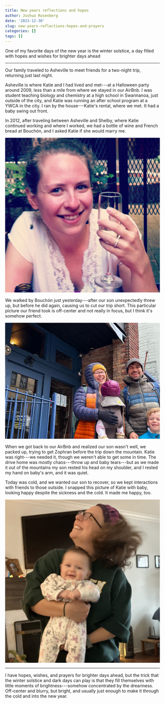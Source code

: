 ```yaml
---
title: New years reflections and hopes
author: Joshua Rosenberg
date: '2023-12-30'
slug: new-years-reflections-hopes-and-prayers
categories: []
tags: []
---
```


One of my favorite days of the new year is the winter solstice, a day filled with hopes and wishes for brighter days ahead

---

Our family traveled to Asheville to meet friends for a two-night trip, returning just last night. 

Asheville is where Katie and I had lived and met---at a Halloween party around 2009, less than a mile from where we stayed in our AirBnb. I was student teaching biology and chemistry at a high school in Swannanoa, just outside of the city, and Katie was running an after school program at a YWCA in the city. I ran by the house---Katie's rental, where we met. It had a baby swing out front.

In 2012, after traveling between Asheville and Shelby, where Katie continued working and where I worked, we had a bottle of wine and French bread at Bouchón, and I asked Katie if she would marry me.

![](images/5919465D-AA81-4385-B623-FE4216F814A0.JPG)

We walked by Bouchón just yesterday---after our son unexpectedly threw up, but before he did again, causing us to cut our trip short. This particular picture our friend took is off-center and not really in focus, but I think it's somehow perfect.

![](images/IMG_1909.jpg)

When we got back to our AirBnb and realized our son wasn't well, we packed up, trying to get Zophran before the trip down the mountain. Katie was right---we needed it, though we weren't able to get some in time. The drive home was mostly chaos---throw up and baby tears---but as we made it out of the mountains my son rested his head on my shoulder, and I rested my hand on baby's arm, and it was quiet.

Today was cold, and we wanted our son to recover, so we kept interactions with friends to those outside. I snapped this picture of Katie with baby, looking happy despite the sickness and the cold. It made me happy, too.

![](images/kay-ay.png)

---

I have hopes, wishes, and prayers for brighter days ahead, but the trick that the winter solstice and dark days can play is that they fill themselves with little moments of brightness---somehow concentrated by the dreariness. Off-center and blurry, but bright, and usually just enough to make it through the cold and into the new year.